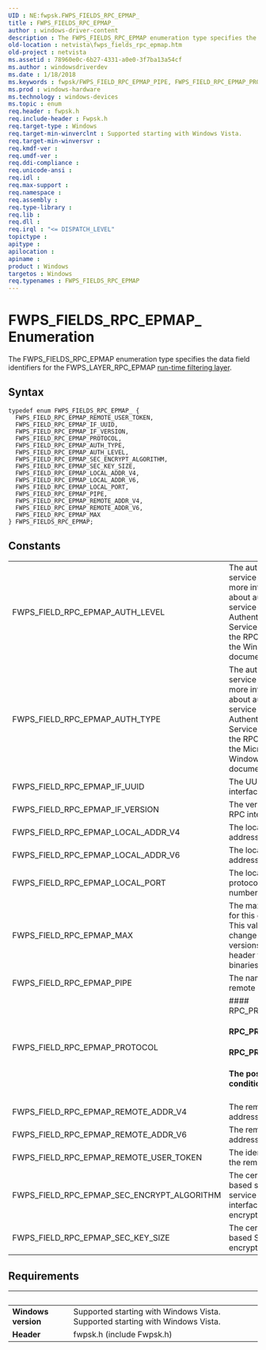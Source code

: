 ```yaml
---
UID : NE:fwpsk.FWPS_FIELDS_RPC_EPMAP_
title : FWPS_FIELDS_RPC_EPMAP_
author : windows-driver-content
description : The FWPS_FIELDS_RPC_EPMAP enumeration type specifies the data field identifiers for the FWPS_LAYER_RPC_EPMAP run-time filtering layer.
old-location : netvista\fwps_fields_rpc_epmap.htm
old-project : netvista
ms.assetid : 78960e0c-6b27-4331-a0e0-3f7ba13a54cf
ms.author : windowsdriverdev
ms.date : 1/18/2018
ms.keywords : fwpsk/FWPS_FIELD_RPC_EPMAP_PIPE, FWPS_FIELD_RPC_EPMAP_PROTOCOL, fwpsk/FWPS_FIELD_RPC_EPMAP_LOCAL_ADDR_V6, fwpsk/FWPS_FIELD_RPC_EPMAP_LOCAL_PORT, FWPS_FIELD_RPC_EPMAP_LOCAL_PORT, fwpsk/FWPS_FIELD_RPC_EPMAP_SEC_KEY_SIZE, fwpsk/FWPS_FIELD_RPC_EPMAP_LOCAL_ADDR_V4, FWPS_FIELD_RPC_EPMAP_REMOTE_USER_TOKEN, fwpsk/FWPS_FIELD_RPC_EPMAP_MAX, wfp_ref_5_const_3_data_fields_64131f70-58be-4569-913f-fc651c8bab8f.xml, fwpsk/FWPS_FIELD_RPC_EPMAP_IF_UUID, FWPS_FIELD_RPC_EPMAP_REMOTE_ADDR_V4, fwpsk/FWPS_FIELD_RPC_EPMAP_REMOTE_ADDR_V6, fwpsk/FWPS_FIELD_RPC_EPMAP_SEC_ENCRYPT_ALGORITHM, fwpsk/FWPS_FIELD_RPC_EPMAP_AUTH_TYPE, FWPS_FIELDS_RPC_EPMAP, fwpsk/FWPS_FIELD_RPC_EPMAP_PROTOCOL, FWPS_FIELD_RPC_EPMAP_LOCAL_ADDR_V4, fwpsk/FWPS_FIELD_RPC_EPMAP_AUTH_LEVEL, FWPS_FIELD_RPC_EPMAP_MAX, FWPS_FIELDS_RPC_EPMAP enumeration [Network Drivers Starting with Windows Vista], FWPS_FIELD_RPC_EPMAP_REMOTE_ADDR_V6, fwpsk/FWPS_FIELD_RPC_EPMAP_REMOTE_USER_TOKEN, FWPS_FIELD_RPC_EPMAP_AUTH_TYPE, FWPS_FIELD_RPC_EPMAP_PIPE, FWPS_FIELD_RPC_EPMAP_AUTH_LEVEL, fwpsk/FWPS_FIELD_RPC_EPMAP_IF_VERSION, FWPS_FIELD_RPC_EPMAP_SEC_KEY_SIZE, FWPS_FIELDS_RPC_EPMAP_, netvista.fwps_fields_rpc_epmap, FWPS_FIELD_RPC_EPMAP_SEC_ENCRYPT_ALGORITHM, FWPS_FIELD_RPC_EPMAP_LOCAL_ADDR_V6, fwpsk/FWPS_FIELD_RPC_EPMAP_REMOTE_ADDR_V4, FWPS_FIELD_RPC_EPMAP_IF_VERSION, fwpsk/FWPS_FIELDS_RPC_EPMAP, FWPS_FIELD_RPC_EPMAP_IF_UUID
ms.prod : windows-hardware
ms.technology : windows-devices
ms.topic : enum
req.header : fwpsk.h
req.include-header : Fwpsk.h
req.target-type : Windows
req.target-min-winverclnt : Supported starting with Windows Vista.
req.target-min-winversvr : 
req.kmdf-ver : 
req.umdf-ver : 
req.ddi-compliance : 
req.unicode-ansi : 
req.idl : 
req.max-support : 
req.namespace : 
req.assembly : 
req.type-library : 
req.lib : 
req.dll : 
req.irql : "<= DISPATCH_LEVEL"
topictype : 
apitype : 
apilocation : 
apiname : 
product : Windows
targetos : Windows
req.typenames : FWPS_FIELDS_RPC_EPMAP
---
```


# FWPS_FIELDS_RPC_EPMAP_ Enumeration
The FWPS_FIELDS_RPC_EPMAP enumeration type specifies the data field identifiers for the
  FWPS_LAYER_RPC_EPMAP 
  <a href="https://msdn.microsoft.com/en-us/library/windows/desktop/aa366492">run-time filtering layer</a>.

## Syntax
````
typedef enum FWPS_FIELDS_RPC_EPMAP_ { 
  FWPS_FIELD_RPC_EPMAP_REMOTE_USER_TOKEN,
  FWPS_FIELD_RPC_EPMAP_IF_UUID,
  FWPS_FIELD_RPC_EPMAP_IF_VERSION,
  FWPS_FIELD_RPC_EPMAP_PROTOCOL,
  FWPS_FIELD_RPC_EPMAP_AUTH_TYPE,
  FWPS_FIELD_RPC_EPMAP_AUTH_LEVEL,
  FWPS_FIELD_RPC_EPMAP_SEC_ENCRYPT_ALGORITHM,
  FWPS_FIELD_RPC_EPMAP_SEC_KEY_SIZE,
  FWPS_FIELD_RPC_EPMAP_LOCAL_ADDR_V4,
  FWPS_FIELD_RPC_EPMAP_LOCAL_ADDR_V6,
  FWPS_FIELD_RPC_EPMAP_LOCAL_PORT,
  FWPS_FIELD_RPC_EPMAP_PIPE,
  FWPS_FIELD_RPC_EPMAP_REMOTE_ADDR_V4,
  FWPS_FIELD_RPC_EPMAP_REMOTE_ADDR_V6,
  FWPS_FIELD_RPC_EPMAP_MAX
} FWPS_FIELDS_RPC_EPMAP;
````

## Constants

<table>

<tr>
<td>FWPS_FIELD_RPC_EPMAP_AUTH_LEVEL</td>
<td>The authentication service level. For more information about authentication service levels, see
     Authentication-Service Constants in the RPC section of the Windows SDK documentation.</td>
</tr>

<tr>
<td>FWPS_FIELD_RPC_EPMAP_AUTH_TYPE</td>
<td>The authentication service type. For more information about authentication service types, see
     Authentication-Service Constants in the RPC section of the Microsoft Windows SDK documentation.</td>
</tr>

<tr>
<td>FWPS_FIELD_RPC_EPMAP_IF_UUID</td>
<td>The UUID of the RPC interface.</td>
</tr>

<tr>
<td>FWPS_FIELD_RPC_EPMAP_IF_VERSION</td>
<td>The version of the RPC interface.</td>
</tr>

<tr>
<td>FWPS_FIELD_RPC_EPMAP_LOCAL_ADDR_V4</td>
<td>The local IPv4 address.</td>
</tr>

<tr>
<td>FWPS_FIELD_RPC_EPMAP_LOCAL_ADDR_V6</td>
<td>The local IPv6 address.</td>
</tr>

<tr>
<td>FWPS_FIELD_RPC_EPMAP_LOCAL_PORT</td>
<td>The local transport protocol port number.</td>
</tr>

<tr>
<td>FWPS_FIELD_RPC_EPMAP_MAX</td>
<td>The maximum value for this enumeration. This value might change in future versions of the NDIS
     header files and binaries.</td>
</tr>

<tr>
<td>FWPS_FIELD_RPC_EPMAP_PIPE</td>
<td>The name of the remote named pipe.</td>
</tr>

<tr>
<td>FWPS_FIELD_RPC_EPMAP_PROTOCOL</td>
<td>#### RPC_PROTSEQ_HTTP



#### RPC_PROTSEQ_NMP



#### RPC_PROTSEQ_TCP



####  The possible condition values are:</td>
</tr>

<tr>
<td>FWPS_FIELD_RPC_EPMAP_REMOTE_ADDR_V4</td>
<td>The remote IPv4 address.</td>
</tr>

<tr>
<td>FWPS_FIELD_RPC_EPMAP_REMOTE_ADDR_V6</td>
<td>The remote IPv6 address.</td>
</tr>

<tr>
<td>FWPS_FIELD_RPC_EPMAP_REMOTE_USER_TOKEN</td>
<td>The identification of the remote user.</td>
</tr>

<tr>
<td>FWPS_FIELD_RPC_EPMAP_SEC_ENCRYPT_ALGORITHM</td>
<td>The certificate-based security service provider interface (SSPI) encryption algorithm.</td>
</tr>

<tr>
<td>FWPS_FIELD_RPC_EPMAP_SEC_KEY_SIZE</td>
<td>The certificate-based SSPI encryption key size.</td>
</tr>
</table>


## Requirements
| &nbsp; | &nbsp; |
| ---- |:---- |
| **Windows version** | Supported starting with Windows Vista. Supported starting with Windows Vista. |
| **Header** | fwpsk.h (include Fwpsk.h) |